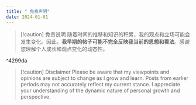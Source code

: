 ```yaml
---
title: " 免责声明"
date: 2024-01-01
---
```

> [!caution] 免责说明
> 随着时间的推移和知识的积累，我的观点和立场可能会发生变化。因此，**我早期的帖子可能不完全反映我当前的思想和看法**。感谢您理解个人成长和观点变化的动态性。

^4299da


> [!caution] Disclaimer
> Please be aware that my viewpoints and opinions are subject to change as I grow and learn. Posts from earlier periods may not accurately reflect my current stance. I appreciate your understanding of the dynamic nature of personal growth and perspective.